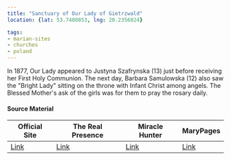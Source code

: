 ```yaml
---
title: "Sanctuary of Our Lady of Gietrzwald"
location: {lat: 53.7480853, lng: 20.2356024}

tags:
- marian-sites
- churches
- poland
---
```


In 1877, Our Lady appeared to Justyna Szafrynska (13) just before receiving her First Holy Communion.  The next day, Barbara Samulowska (12) also saw the "Bright Lady" sitting on the throne with Infant Christ among angels.  The Blessed Mother's ask of the girls was for them to pray the rosary daily.

#### Source Material

| Official Site | The Real Presence | Miracle Hunter | MaryPages |
| --- | --- | --- | --- |
| [Link](https://sanktuariummaryjne.pl/) | [Link](http://www.therealpresence.org/eucharst/misc/BVM/85_GIETRZALD_96x96.pdf) | [Link](http://www.miraclehunter.com/marian_apparitions/approved_apparitions/gietrzwald/index.html) | [Link](https://www.marypages.com/giertzwald-(poland)-en.html) |


